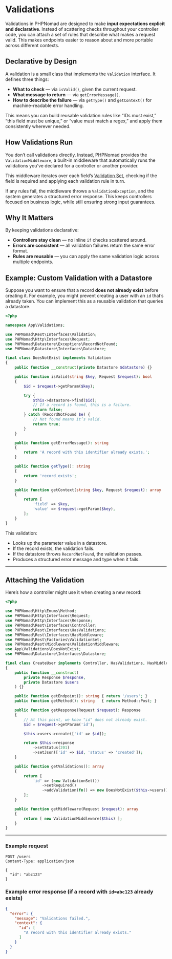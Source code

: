 # Validations

Validations in PHPNomad are designed to make **input expectations explicit and declarative**. Instead of scattering
checks throughout your controller code, you can attach a set of rules that describe what makes a request valid. This
makes endpoints easier to reason about and more portable across different contexts.

## Declarative by Design

A validation is a small class that implements the `Validation` interface. It defines three things:

* **What to check** — via `isValid()`, given the current request.
* **What message to return** — via `getErrorMessage()`.
* **How to describe the failure** — via `getType()` and `getContext()` for machine-readable error handling.

This means you can build reusable validation rules like “IDs must exist,” “this field must be unique,” or “value must
match a regex,” and apply them consistently wherever needed.

## How Validations Run

You don’t call validations directly. Instead, PHPNomad provides the `ValidationMiddleware`, a built-in middleware that
automatically runs the validations you’ve declared for a controller or another provider.

This middleware iterates over each field’s [Validation Set](/packages/rest/validations/validation-set), checking if the field is required and
applying each validation rule in turn.

If any rules fail, the middleware throws a `ValidationException`, and the system generates a structured error response.
This keeps controllers focused on business logic, while still ensuring strong input guarantees.

## Why It Matters

By keeping validations declarative:

* **Controllers stay clean** — no inline `if` checks scattered around.
* **Errors are consistent** — all validation failures return the same error format.
* **Rules are reusable** — you can apply the same validation logic across multiple endpoints.

## Example: Custom Validation with a Datastore

Suppose you want to ensure that a record **does not already exist** before creating it. For example, you might prevent
creating a user with an `id` that’s already taken. You can implement this as a reusable validation that queries a
datastore.

```php
<?php

namespace App\Validations;

use PHPNomad\Rest\Interfaces\Validation;
use PHPNomad\Http\Interfaces\Request;
use PHPNomad\Datastore\Exceptions\RecordNotFound;
use PHPNomad\Datastore\Interfaces\Datastore;

final class DoesNotExist implements Validation
{
    public function __construct(private Datastore $datastore) {}

    public function isValid(string $key, Request $request): bool
    {
        $id = $request->getParam($key);

        try {
            $this->datastore->find($id);
            // If a record is found, this is a failure.
            return false;
        } catch (RecordNotFound $e) {
            // Not found means it’s valid.
            return true;
        }
    }

    public function getErrorMessage(): string
    {
        return 'A record with this identifier already exists.';
    }

    public function getType(): string
    {
        return 'record_exists';
    }

    public function getContext(string $key, Request $request): array
    {
        return [
            'field' => $key,
            'value' => $request->getParam($key),
        ];
    }
}
```

This validation:

* Looks up the parameter value in a datastore.
* If the record exists, the validation fails.
* If the datastore throws `RecordNotFound`, the validation passes.
* Produces a structured error message and type when it fails.

---

## Attaching the Validation

Here’s how a controller might use it when creating a new record:

```php
<?php

use PHPNomad\Http\Enums\Method;
use PHPNomad\Http\Interfaces\Request;
use PHPNomad\Http\Interfaces\Response;
use PHPNomad\Rest\Interfaces\Controller;
use PHPNomad\Rest\Interfaces\HasValidations;
use PHPNomad\Rest\Interfaces\HasMiddleware;
use PHPNomad\Rest\Factories\ValidationSet;
use PHPNomad\Rest\Middleware\ValidationMiddleware;
use App\Validations\DoesNotExist;
use PHPNomad\Datastore\Interfaces\Datastore;

final class CreateUser implements Controller, HasValidations, HasMiddleware
{
    public function __construct(
        private Response $response,
        private Datastore $users
    ) {}

    public function getEndpoint(): string { return '/users'; }
    public function getMethod(): string   { return Method::Post; }

    public function getResponse(Request $request): Response
    {
        // At this point, we know "id" does not already exist.
        $id = $request->getParam('id');

        $this->users->create(['id' => $id]);

        return $this->response
            ->setStatus(201)
            ->setJson(['id' => $id, 'status' => 'created']);
    }

    public function getValidations(): array
    {
        return [
            'id' => (new ValidationSet())
                ->setRequired()
                ->addValidation(fn() => new DoesNotExist($this->users)),
        ];
    }

    public function getMiddleware(Request $request): array
    {
        return [ new ValidationMiddleware($this) ];
    }
}
```

---

### Example request

```
POST /users
Content-Type: application/json

{
  "id": "abc123"
}
```

### Example error response (if a record with `id=abc123` already exists)

```json
{
  "error": {
    "message": "Validations failed.",
    "context": {
      "id": [
        "A record with this identifier already exists."
      ]
    }
  }
}
```